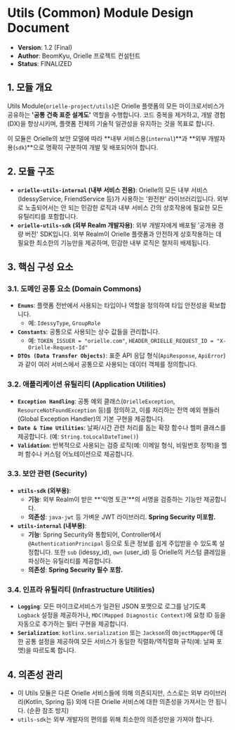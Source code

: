 # Utils (Common) Module Design Document

- **Version**: 1.2 (Final)
- **Author**: BeomKyu, Orielle 프로젝트 컨설턴트
- **Status**: FINALIZED

## 1. 모듈 개요
Utils Module(`orielle-project/utils`)은 Orielle 플랫폼의 모든 마이크로서비스가 공유하는 **'공통 건축 표준 설계도'** 역할을 수행합니다. 코드 중복을 제거하고, 개발 경험(DX)을 향상시키며, 플랫폼 전체의 기술적 일관성을 유지하는 것을 목표로 합니다.

이 모듈은 Orielle의 보안 모델에 따라 **내부 서비스용(`internal`)**과 **외부 개발자용(`sdk`)**으로 명확히 구분하여 개발 및 배포되어야 합니다.

## 2. 모듈 구조
- **`orielle-utils-internal` (내부 서비스 전용)**: Orielle의 모든 내부 서비스(IdessyService, FriendService 등)가 사용하는 '완전판' 라이브러리입니다. 외부로 노출되어서는 안 되는 민감한 로직과 내부 서비스 간의 상호작용에 필요한 모든 유틸리티를 포함합니다.
- **`orielle-utils-sdk` (외부 Realm 개발자용)**: 외부 개발자에게 배포될 '공개용 경량 버전' SDK입니다. 외부 Realm이 Orielle 플랫폼과 안전하게 상호작용하는 데 필요한 최소한의 기능만을 제공하며, 민감한 내부 로직은 철저히 배제됩니다.

## 3. 핵심 구성 요소

### 3.1. 도메인 공통 요소 (Domain Commons)
- **`Enums`**: 플랫폼 전반에서 사용되는 타입이나 역할을 정의하여 타입 안전성을 확보합니다.
  - 예: `IdessyType`, `GroupRole`
- **`Constants`**: 공통으로 사용되는 상수 값들을 관리합니다.
  - 예: `TOKEN_ISSUER = "orielle.com"`, `HEADER_ORIELLE_REQUEST_ID = "X-Orielle-Request-Id"`
- **`DTOs (Data Transfer Objects)`**: 표준 API 응답 형식(`ApiResponse`, `ApiError`)과 같이 여러 서비스에서 공통으로 사용되는 데이터 객체를 정의합니다.

### 3.2. 애플리케이션 유틸리티 (Application Utilities)
- **`Exception Handling`**: 공통 예외 클래스(`OrielleException`, `ResourceNotFoundException` 등)를 정의하고, 이를 처리하는 전역 예외 핸들러(Global Exception Handler)의 기본 구현을 제공합니다.
- **`Date & Time Utilities`**: 날짜/시간 관련 처리를 돕는 확장 함수나 헬퍼 클래스를 제공합니다. (예: `String.toLocalDateTime()`)
- **`Validation`**: 반복적으로 사용되는 검증 로직(예: 이메일 형식, 비밀번호 정책)을 헬퍼 함수나 커스텀 어노테이션으로 제공합니다.

### 3.3. 보안 관련 (Security)
- **`utils-sdk` (외부용)**:
  - **기능**: 외부 Realm이 받은 **'익명 토큰'**의 서명을 검증하는 기능만 제공합니다.
  - **의존성**: `java-jwt` 등 가벼운 JWT 라이브러리. **Spring Security 미포함.**
- **`utils-internal` (내부용)**:
  - **기능**: Spring Security와 통합되어, Controller에서 `@AuthenticationPrincipal` 등으로 토큰 정보를 쉽게 주입받을 수 있도록 설정합니다. 또한 `sub` (idessy_id), `own` (user_id) 등 Orielle의 커스텀 클레임을 파싱하는 유틸리티를 제공합니다.
  - **의존성**: **Spring Security 필수 포함.**

### 3.4. 인프라 유틸리티 (Infrastructure Utilities)
- **`Logging`**: 모든 마이크로서비스가 일관된 JSON 포맷으로 로그를 남기도록 `Logback` 설정을 제공하거나, `MDC(Mapped Diagnostic Context)`에 요청 ID 등을 자동으로 추가하는 필터 구현을 제공합니다.
- **`Serialization`**: `kotlinx.serialization` 또는 `Jackson`의 `ObjectMapper`에 대한 공통 설정을 제공하여 모든 서비스가 동일한 직렬화/역직렬화 규칙(예: 날짜 포맷)을 따르도록 합니다.

## 4. 의존성 관리
- 이 Utils 모듈은 다른 Orielle 서비스들에 의해 의존되지만, 스스로는 외부 라이브러리(Kotlin, Spring 등) 외에 다른 Orielle 서비스에 대한 의존성을 가져서는 안 됩니다. (순환 참조 방지)
- `utils-sdk`는 외부 개발자의 편의를 위해 최소한의 의존성만을 가져야 합니다.